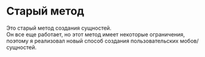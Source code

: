 # Старый метод

Это старый метод создания сущностей.\
Он все еще работает, но этот метод имеет некоторые ограничения, поэтому я реализовал новый способ создания пользовательских мобов/сущностей.
